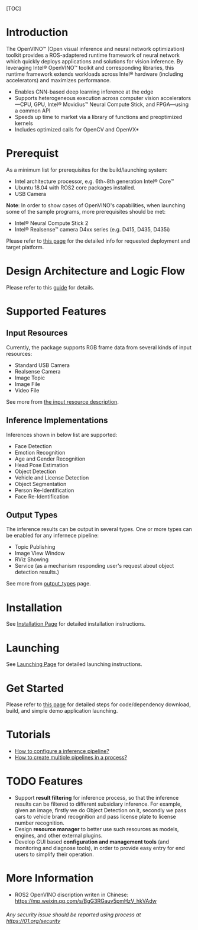 [TOC]

# Introduction
The OpenVINO™ (Open visual inference and neural network optimization) toolkit provides a ROS-adaptered runtime framework of neural network which quickly deploys applications and solutions for vision inference. By leveraging Intel® OpenVINO™ toolkit and corresponding libraries, this runtime framework extends  workloads across Intel® hardware (including accelerators) and maximizes performance.
* Enables CNN-based deep learning inference at the edge
* Supports heterogeneous execution across computer vision accelerators—CPU, GPU, Intel® Movidius™ Neural Compute Stick, and FPGA—using a common API
* Speeds up time to market via a library of functions and preoptimized kernels
* Includes optimized calls for OpenCV and OpenVX*

# Prerequist
As a minimum list for prerequisites for the build/launching system:
- Intel architecture processor, e.g. 6th~8th generation Intel® Core™
- Ubuntu 18.04 with ROS2 core packages installed.
- USB Camera

**Note**: In order to show cases of OpenVINO's capabilities, when launching some of the sample programs, more prerequisites should be met:
- Intel® Neural Compute Stick 2
- Intel® Realsense™ camera D4xx series (e.g. D415, D435, D435i)

Please refer to [this page](https://github.com/LewisLiuPub/ros2_openvino_toolkit.doc/blob/master/doc/prerequisite.md) for the detailed info for requested deployment and target platform.

# Design Architecture and Logic Flow
Please refer to this [guide](https://github.com/RachelRen05/ros2_openvino_toolkit_updated/blob/master/doc/Design_Architecture_and_logic_flow.md) for details.

# Supported Features
## Input Resources
Currently, the package supports RGB frame data from several kinds of input resources:
- Standard USB Camera
- Realsense Camera
- Image Topic
- Image File
- Video File

See more from [the input resource description]().

## Inference Implementations
Inferences shown in below list are supported:
- Face Detection
- Emotion Recognition
- Age and Gender Recognition
- Head Pose Estimation
- Object Detection
- Vehicle and License Detection
- Object Segmentation
- Person Re-Identification
- Face Re-Identification

## Output Types
The inference results can be output in several types. One or more types can be enabled for any infernece pipeline:
- Topic Publishing
- Image View Window
- RViz Showing
- Service (as a mechanism responding user's request about object detection results.)

See more from [output_types]() page.

# Installation
See [Installation Page]() for detailed installation instructions.

# Launching
See [Launching Page]() for detailed launching instructions.

# Get Started
Please refer to [this page]() for detailed steps for code/dependency download, build, and simple demo application launching.

# Tutorials
- [How to configure a inference pipeline?]()
- [How to create multiple pipelines in a process?]()
# TODO Features
* Support **result filtering** for inference process, so that the inference results can be filtered to different subsidiary inference. For example, given an image, firstly we do Object Detection on it, secondly we pass cars to vehicle brand recognition and pass license plate to license number recognition.
* Design **resource manager** to better use such resources as models, engines, and other external plugins.
* Develop GUI based **configuration and management tools** (and monitoring and diagnose tools), in order to provide easy entry for end users to simplify their operation. 

# More Information
* ROS2 OpenVINO discription writen in Chinese: https://mp.weixin.qq.com/s/BgG3RGauv5pmHzV_hkVAdw 

###### *Any security issue should be reported using process at https://01.org/security*

